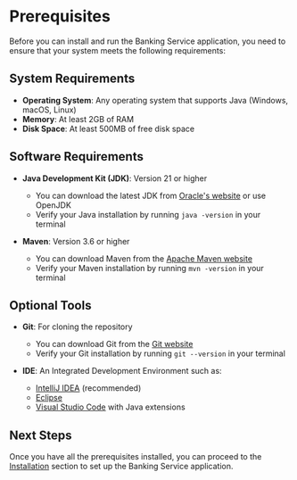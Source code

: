 # Prerequisites

Before you can install and run the Banking Service application, you need to ensure that your system meets the following requirements:

## System Requirements

- **Operating System**: Any operating system that supports Java (Windows, macOS, Linux)
- **Memory**: At least 2GB of RAM
- **Disk Space**: At least 500MB of free disk space

## Software Requirements

- **Java Development Kit (JDK)**: Version 21 or higher
  - You can download the latest JDK from [Oracle's website](https://www.oracle.com/java/technologies/javase-downloads.html) or use OpenJDK
  - Verify your Java installation by running `java -version` in your terminal

- **Maven**: Version 3.6 or higher
  - You can download Maven from the [Apache Maven website](https://maven.apache.org/download.cgi)
  - Verify your Maven installation by running `mvn -version` in your terminal

## Optional Tools

- **Git**: For cloning the repository
  - You can download Git from the [Git website](https://git-scm.com/downloads)
  - Verify your Git installation by running `git --version` in your terminal

- **IDE**: An Integrated Development Environment such as:
  - [IntelliJ IDEA](https://www.jetbrains.com/idea/) (recommended)
  - [Eclipse](https://www.eclipse.org/downloads/)
  - [Visual Studio Code](https://code.visualstudio.com/) with Java extensions

## Next Steps

Once you have all the prerequisites installed, you can proceed to the [Installation](installation.md) section to set up the Banking Service application.
